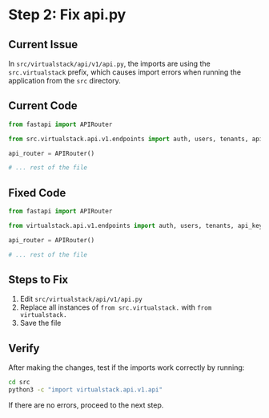 # Step 2: Fix api.py

## Current Issue

In `src/virtualstack/api/v1/api.py`, the imports are using the `src.virtualstack` prefix, which causes import errors when running the application from the `src` directory.

## Current Code

```python
from fastapi import APIRouter

from src.virtualstack.api.v1.endpoints import auth, users, tenants, api_keys

api_router = APIRouter()

# ... rest of the file
```

## Fixed Code

```python
from fastapi import APIRouter

from virtualstack.api.v1.endpoints import auth, users, tenants, api_keys

api_router = APIRouter()

# ... rest of the file
```

## Steps to Fix

1. Edit `src/virtualstack/api/v1/api.py`
2. Replace all instances of `from src.virtualstack.` with `from virtualstack.`
3. Save the file

## Verify

After making the changes, test if the imports work correctly by running:

```bash
cd src
python3 -c "import virtualstack.api.v1.api"
```

If there are no errors, proceed to the next step. 